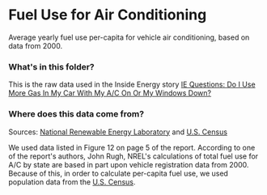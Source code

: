 # Fuel Use for Air Conditioning

Average yearly fuel use per-capita for vehicle air conditioning, based on data from 2000.

### What's in this folder?

This is the raw data used in the Inside Energy story [IE Questions: Do I Use More Gas In My Car With My A/C On Or My Windows Down?](http://insideenergy.org/2015/08/11/ie-questions-do-i-use-more-gas-in-my-car-with-my-ac-on-or-my-windows-down)

### Where does this data come from?

Sources: [National Renewable Energy Laboratory](http://www.nrel.gov/docs/legosti/old/62232.pdf) and [U.S. Census](http://www.census.gov/population/www/cen2000/maps/respop.html)

We used data listed in Figure 12 on page 5 of the report. According to one of the report's authors, John Rugh, NREL's calculations of total fuel use for A/C by state are based in part upon vehicle registration data from 2000. Because of this, in order to calculate per-capita fuel use, we used population data from the [U.S. Census](http://www.census.gov/population/www/cen2000/maps/respop.html).



